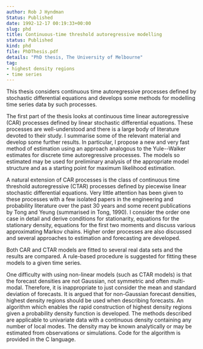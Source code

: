```yaml
---
author: Rob J Hyndman
Status: Published
date: 1992-12-17 00:19:33+00:00
slug: phd
title: Continuous-time threshold autoregressive modelling
status: Published
kind: phd
file: PhDThesis.pdf
details: "PhD thesis, The University of Melbourne"
tag:
- highest density regions
- time series
---
```


This thesis considers continuous time autoregressive processes defined by stochastic differential equations and develops some methods for modelling time series data by such processes.

The first part of the thesis looks at continuous time linear autoregressive (CAR) processes defined by linear stochastic differential equations. These processes are well-understood and there is a large body of literature devoted to their study. I summarise some of the relevant material and develop some further results. In particular, I propose a new and very fast method of estimation using an approach analogous to the Yule--Walker estimates for discrete time autoregressive processes. The models so estimated may be used for preliminary analysis of the appropriate model structure and as a starting point for maximum likelihood estimation.

A natural extension of CAR processes is the class of continuous time threshold autoregressive (CTAR) processes defined by piecewise linear stochastic differential equations. Very little attention has been given to these processes with a few isolated papers in the engineering and probability literature over the past 30 years and some recent publications by Tong and Yeung (summarised in Tong, 1990). I consider the order one case in detail and derive conditions for stationarity, equations for the stationary density, equations for the first two moments and discuss various approximating Markov chains. Higher order processes are also discussed and several approaches to estimation and forecasting are developed.

Both CAR and CTAR models are fitted to several real data sets and the results are compared. A rule-based procedure is suggested for fitting these models to a given time series.

One difficulty with using non-linear models (such as CTAR models) is that the forecast densities are not Gaussian, not symmetric and often multi-modal. Therefore, it is inappropriate to just consider the mean and standard deviation of forecasts. It is argued that for non-Gaussian forecast densities, highest density regions should be used when describing forecasts. An algorithm which enables the rapid construction of highest density regions given a probability density function is developed. The methods described are applicable to univariate data with a continuous density containing any number of local modes. The density may be known analytically or may be estimated from observations or simulations. Code for the algorithm is provided in the C language.
